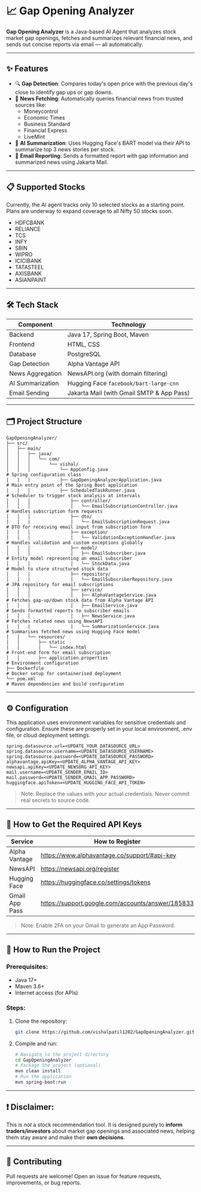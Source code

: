 # 📈 Gap Opening Analyzer

**Gap Opening Analyzer** is a Java-based AI Agent that analyzes stock market gap openings, fetches and summarizes relevant financial news, and sends out concise reports via email — all automatically.

---

## ✨ Features

- 🔍 **Gap Detection**: Compares today's open price with the previous day's close to identify gap ups or gap downs.
- 📰 **News Fetching**: Automatically queries financial news from trusted sources like:
  - Moneycontrol
  - Economic Times
  - Business Standard
  - Financial Express
  - LiveMint
- 🧠 **AI Summarization**: Uses Hugging Face's BART model via their API to summarize top 3 news stories per stock.
- 📧 **Email Reporting**: Sends a formatted report with gap information and summarized news using Jakarta Mail.

---

## 📋 Supported Stocks

Currently, the AI agent tracks only 10 selected stocks as a starting point.  
Plans are underway to expand coverage to all Nifty 50 stocks soon.

- HDFCBANK  
- RELIANCE  
- TCS  
- INFY  
- SBIN  
- WIPRO  
- ICICIBANK  
- TATASTEEL  
- AXISBANK  
- ASIANPAINT

---

## 🛠️ Tech Stack

| Component          | Technology                                 |
|--------------------|--------------------------------------------|
| Backend            | Java 17, Spring Boot, Maven                |
| Frontend           | HTML, CSS                                  |
| Database           | PostgreSQL
| Gap Detection      | Alpha Vantage API                          |
| News Aggregation   | NewsAPI.org (with domain filtering)        |
| AI Summarization   | Hugging Face `facebook/bart-large-cnn`     |
| Email Sending      | Jakarta Mail (with Gmail SMTP & App Pass)  |

---

## 🗂️ Project Structure

```
GapOpeningAnalyzer/
├── src/
│   ├── main/
│   │   ├── java/
│   │   │   └── com/
│   │   │       └── vishal/
│   │   │           └── AppConfig.java                                # Spring configuration class
|   |   |           ├── GapOpeningAnalyzerApplication.java            # Main entry point of the Spring Boot application
|   |   |           ├── ScheduledTaskRunner.java                      # Scheduler to trigger stock analysis at intervals
│   │   │               ├── controller/            
│   │   │               │   └── EmailSubscriptionController.java      # Handles subscription form requests
│   │   │               ├── dto/
|   |   |               |   └── EmailSubscriptionRequest.java         # DTO for receiving email input from subscription form
│   │   │               ├── exception/
|   |   |               |   └── ValidationExceptionHandler.java       # Handles validation and custom exceptions globally
│   │   │               ├── model/
│   │   │               │   ├── EmailSubscriber.java                  # Entity model representing an email subscriber
│   │   │               │   └── StockData.java                        # Model to store structured stock data 
│   │   │               ├── repository/
|   |   |               |   └── EmailSubscriberRepository.java        # JPA repository for email subscriptions
│   │   │               ├── service/
│   │   │               │   ├── AlphaVantageService.java              # Fetches gap-up/down stock data from Alpha Vantage API
│   │   │               │   ├── EmailService.java                     # Sends formatted reports to subscriber emails
│   │   │               │   ├── NewsService.java                      # Fetches related news using NewsAPI
|   |   |               |   └── SummarizationService.java             # Summarises fetched news using Hugging Face model
│   │   └── resources/
|   |       ├── static
|   |       |   └── index.html                                        # Front-end form for email subscription
│   │       ├── application.properties                                # Environment configuration 
├── Dockerfile                                                        # Docker setup for containerised deployment
└── pom.xml                                                           # Maven dependencies and build configuration
```

---

## ⚙️ Configuration
This application uses environment variables for sensitive credentials and configuration. Ensure these are properly set in your local environment, .env file, or cloud deployment settings.
```
spring.datasource.url=<UPDATE_YOUR_DATASOURCE_URL>
spring.datasource.username=<UPDATE_DATASOURCE_USERNAME>
spring.datasource.password=<UPDATE_DATASOURCE_PASSWORD>
alphavantage.apiKey=<UPDATE_ALPHA_VANTAGE_API_KEY>
newsapi.apiKey=<UPDATE_NEWSORG_API_KEY>
mail.username=<UPDATE_SENDER_EMAIL_ID>
mail.password=<UPDATE_SENDER_GMAIL_APP_PASSWORD>
huggingface.apiToken=<UPDATE_HUGGING_FACE_API_TOKEN>
```
> Note: Replace the values with your actual credentials. Never commit real secrets to source code.

---

## 🔑 How to Get the Required API Keys

| Service         | How to Register                                       |
|-----------------|-------------------------------------------------------|
| Alpha Vantage   | https://www.alphavantage.co/support/#api-key          |
| NewsAPI         | https://newsapi.org/register                          |
| Hugging Face    | https://huggingface.co/settings/tokens                |
| Gmail App Pass  | https://support.google.com/accounts/answer/185833     |

> Note: Enable 2FA on your Gmail to generate an App Password.

---

## 🧪 How to Run the Project

### Prerequisites:
- Java 17+ 
- Maven 3.6+
- Internet access (for APIs)

### Steps:
1. Clone the repository:
   ```bash
   git clone https://github.com/vishalpatil1202/GapOpeningAnalyzer.git
   ```

2. Compile and run:
   ```bash
   # Navigate to the project directory
   cd GapOpeningAnalyzer
   # Package the project (optional)
   mvn clean install
   # Run the application
   mvn spring-boot:run
   ```

---

## ❗ Disclaimer:

This is *not* a stock recommendation tool. It is designed purely to **inform traders/investors** about market gap openings and associated news, helping them stay aware and make their **own decisions**.

---

## 🤝 Contributing

Pull requests are welcome! Open an issue for feature requests, improvements, or bug reports.
